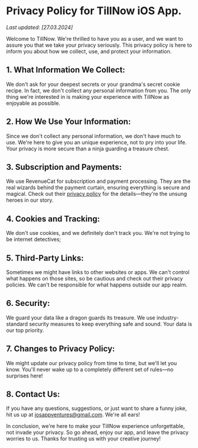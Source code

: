 # Privacy Policy for TillNow iOS App.

*Last updated: [27.03.2024]*

Welcome to TillNow. We're thrilled to have you as a user, and we want to assure you that we take your privacy seriously. This privacy policy is here to inform you about how we collect, use, and protect your information.

## 1. What Information We Collect:
We don't ask for your deepest secrets or your grandma's secret cookie recipe. In fact, we don't collect any personal information from you. The only thing we're interested in is making your experience with TillNow as enjoyable as possible.

## 2. How We Use Your Information:
Since we don't collect any personal information, we don't have much to use. We're here to give you an unique experience, not to pry into your life. Your privacy is more secure than a ninja guarding a treasure chest.

## 3. Subscription and Payments:
We use RevenueCat for subscription and payment processing. They are the real wizards behind the payment curtain, ensuring everything is secure and magical. Check out their [privacy policy](https://www.revenuecat.com/privacy/) for the details—they're the unsung heroes in our story.

## 4. Cookies and Tracking:
We don't use cookies, and we definitely don't track you. We're not trying to be internet detectives;

## 5. Third-Party Links:
Sometimes we might have links to other websites or apps. We can't control what happens on those sites, so be cautious and check out their privacy policies. We can't be responsible for what happens outside our app realm.

## 6. Security:
We guard your data like a dragon guards its treasure. We use industry-standard security measures to keep everything safe and sound. Your data is our top priority.

## 7. Changes to Privacy Policy:
We might update our privacy policy from time to time, but we'll let you know. You'll never wake up to a completely different set of rules—no surprises here!

## 8. Contact Us:
If you have any questions, suggestions, or just want to share a funny joke, hit us up at iosappventures@gmail.com. We're all ears!

In conclusion, we're here to make your TillNow experience unforgettable, not invade your privacy. So go ahead, enjoy our app, and leave the privacy worries to us. Thanks for trusting us with your creative journey!
